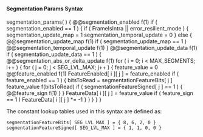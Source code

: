 #### Segmentation Params Syntax

<div class="syntax">
segmentation_params( ) {
    @@segmentation_enabled                                              f(1)
    if ( segmentation_enabled == 1 ) {
        if ( FrameIsIntra || error_resilient_mode ) {
            segmentation_update_map = 1
            segmentation_temporal_update = 0
        } else {
            @@segmentation_update_map                                   f(1)
            if ( segmentation_update_map == 1 )
                @@segmentation_temporal_update                          f(1)
        }
        @@segmentation_update_data                                      f(1)
        if ( segmentation_update_data == 1 ) {
            @@segmentation_abs_or_delta_update                          f(1)
            for ( i = 0; i < MAX_SEGMENTS; i++ ) {
                for ( j = 0; j < SEG_LVL_MAX; j++ ) {
                    feature_value = 0
                    @@feature_enabled                                   f(1)
                    FeatureEnabled[ i ][ j ] = feature_enabled
                    if ( feature_enabled == 1 ) {
                        bitsToRead = segmentationFeatureBits[ j ]
                        feature_value f(bitsToRead)
                        if ( segmentationFeatureSigned[ j ] == 1 ) {
                            @@feature_sign                              f(1)
                        }
                    }
                    FeatureData[ i ][ j ] = feature_value
                    if ( feature_sign == 1 )
                        FeatureData[ i ][ j ] *= -1
                }
            }
        }
    }
}
</div>

The constant lookup tables used in this syntax are defined as:

~~~~~
segmentationFeatureBits[ SEG_LVL_MAX ] = { 8, 6, 2, 0 }
segmentationFeatureSigned[ SEG_LVL_MAX ] = { 1, 1, 0, 0 }
~~~~~
